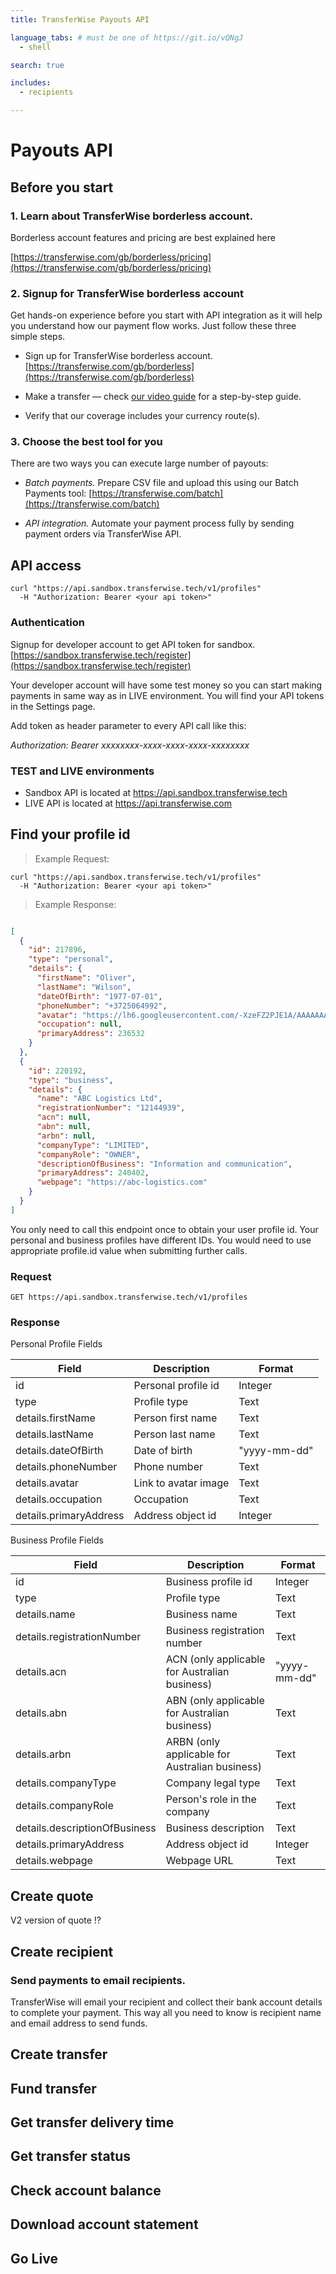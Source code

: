 ```yaml
---
title: TransferWise Payouts API

language_tabs: # must be one of https://git.io/vQNgJ
  - shell

search: true

includes:
  - recipients

---
```

# Payouts API
## Before you start


### 1. Learn about TransferWise borderless account. 
Borderless account features and pricing are best explained here

[https://transferwise.com/gb/borderless/pricing](https://transferwise.com/gb/borderless/pricing)


### 2. Signup for TransferWise borderless account
Get hands-on experience before you start with API integration as it will help you understand how our payment flow works. 
Just follow these three simple steps. 

* Sign up for TransferWise borderless account. [https://transferwise.com/gb/borderless](https://transferwise.com/gb/borderless)

* Make a transfer — check [our video guide](https://transferwise.com/help/article/1779442/creating-a-transfer/video-guide-make-a-transfer) for a step-by-step guide.

* Verify that our coverage includes your currency route(s).


### 3. Choose the best tool for you

There are two ways you can execute large number of payouts:

* *Batch payments.* Prepare CSV file and upload this using our Batch Payments tool: [https://transferwise.com/batch](https://transferwise.com/batch)

* *API integration.* Automate your payment process fully by sending payment orders via TransferWise API. 






## API access
```shell
curl "https://api.sandbox.transferwise.tech/v1/profiles"
  -H "Authorization: Bearer <your api token>"
```

### Authentication
Signup for developer account to get API token for sandbox. [https://sandbox.transferwise.tech/register](https://sandbox.transferwise.tech/register)

Your developer account will have some test money so you can start making payments in same way as in LIVE environment.  You will find your API tokens in the Settings page. 

Add token as header parameter to every API call like this:

*Authorization: Bearer xxxxxxxx-xxxx-xxxx-xxxx-xxxxxxxx*

### TEST and LIVE environments

* Sandbox API is located at https://api.sandbox.transferwise.tech
* LIVE API is located at https://api.transferwise.com


## Find your profile id


> Example Request:

```shell
curl "https://api.sandbox.transferwise.tech/v1/profiles"
  -H "Authorization: Bearer <your api token>"
```

> Example Response:

```json

[
  {
    "id": 217896,
    "type": "personal",
    "details": {
      "firstName": "Oliver",
      "lastName": "Wilson",
      "dateOfBirth": "1977-07-01",
      "phoneNumber": "+3725064992",
      "avatar": "https://lh6.googleusercontent.com/-XzeFZ2PJE1A/AAAAAAAI/AAAAAAAAAAA/RvuvhXFsqs0/photo.jpg",
      "occupation": null,
      "primaryAddress": 236532
    }
  },
  {
    "id": 220192,
    "type": "business",
    "details": {
      "name": "ABC Logistics Ltd",
      "registrationNumber": "12144939",
      "acn": null,
      "abn": null,
      "arbn": null,
      "companyType": "LIMITED",
      "companyRole": "OWNER",
      "descriptionOfBusiness": "Information and communication",
      "primaryAddress": 240402,
      "webpage": "https://abc-logistics.com"
    }
  }
]


```

You only need to call this endpoint once to obtain your user profile id.
Your personal and business profiles have different IDs. You would need to use appropriate profile.id value when submitting further calls. 

### Request

`GET https://api.sandbox.transferwise.tech/v1/profiles`

### Response

Personal Profile Fields

Field | Description | Format
--------- | ------- | -----------
id | Personal profile id | Integer
type | Profile type | Text
details.firstName | Person first name | Text
details.lastName | Person last name | Text
details.dateOfBirth | Date of birth | "yyyy-mm-dd"
details.phoneNumber | Phone number | Text
details.avatar | Link to avatar image | Text
details.occupation | Occupation | Text
details.primaryAddress  |  Address object id | Integer


Business Profile Fields

Field | Description | Format
--------- | ------- | -----------
id | Business profile id | Integer
type | Profile type | Text
details.name | Business name | Text
details.registrationNumber | Business registration number| Text
details.acn | ACN (only applicable for Australian business) | "yyyy-mm-dd"
details.abn | ABN (only applicable for Australian business) | Text
details.arbn | ARBN (only applicable for Australian business)  | Text
details.companyType | Company legal type | Text
details.companyRole  | Person's role in the company | Text
details.descriptionOfBusiness  |  Business description | Text
details.primaryAddress  |  Address object id | Integer
details.webpage  |  Webpage URL | Text



## Create quote


V2 version of quote !?

## Create recipient



### Send payments to email recipients. 
TransferWise will email your recipient and collect their bank account details to complete your payment.
This way all you need to know is recipient name and email address to send funds.





## Create transfer

## Fund transfer


## Get transfer delivery time 


## Get transfer status


## Check account balance


## Download account statement



## Go Live



